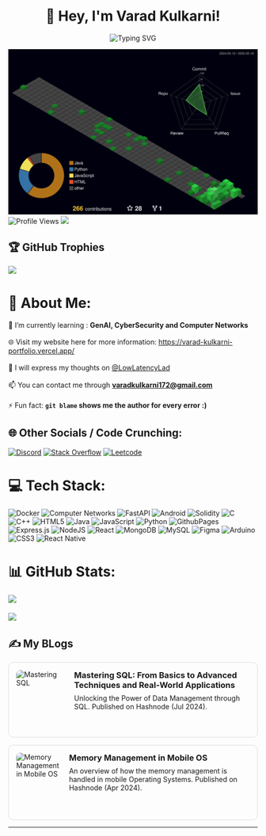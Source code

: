 <h1 align="center">👋 Hey, I'm Varad Kulkarni!</h1>

<p align="center">
  <img src="https://readme-typing-svg.demolab.com?font=Fira+Code&pause=1000&color=a5d6ff&width=435&lines=Full%20Stack%20Web%20Developer;Researching%20In%20GenAI%20And%20LLM's;Networking%20Systems%20Aficionado" alt="Typing SVG" />
</p>



![3D Profile](./profile-3d-contrib/profile-night-green.svg)
![Profile Views](https://komarev.com/ghpvc/?username=varad-kulkarni172&color=brightgreen)
[![](https://visitcount.itsvg.in/api?id=varad-kulkarni172&icon=0&color=0)](https://visitcount.itsvg.in)

## 🏆 GitHub Trophies
![](https://github-profile-trophy.vercel.app/?username=varad-kulkarni172&theme=radical&no-frame=false&no-bg=true&margin-w=4)

# 💫 About Me:
🌱 I’m currently learning : **GenAI, CyberSecurity and Computer Networks**<br><br>🌐 Visit my website here for more information: https://varad-kulkarni-portfolio.vercel.app/ <br><br>📝 I will express my thoughts on [@LowLatencyLad](https://x.com/LowLatencyLad) <br><br>
📫 You can contact me through **varadkulkarni172@gmail.com**<br><br>⚡ Fun fact: **`git blame` shows me the author for every error :)**


## 🌐 Other Socials / Code Crunching:
[![Discord](https://img.shields.io/badge/Discord-%237289DA.svg?logo=discord&logoColor=white)](https://discord.gg/https://discord.gg/TsuacfN3rF) [![Stack Overflow](https://img.shields.io/badge/-Stackoverflow-FE7A16?logo=stack-overflow&logoColor=white)](https://stackoverflow.com/users/22283906) [![Leetcode](https://img.shields.io/badge/Leetcode-%237289DA.svg?logo=leetcode&logoColor=yellow)](https://leetcode.com/u/VaradKulkarni172/)

# 💻 Tech Stack:
![Docker](https://img.shields.io/badge/docker-%2346b8e9.svg?style=for-the-badge&logo=docker&logoColor=white) ![Computer Networks](https://img.shields.io/badge/computer%20networks-%232ECC71.svg?style=for-the-badge&logo=networks&logoColor=white) ![FastAPI](https://img.shields.io/badge/fastapi-%2300C7B7.svg?style=for-the-badge&logo=fastapi&logoColor=white) ![Android](https://img.shields.io/badge/android-%233DDC84.svg?style=for-the-badge&logo=android&logoColor=white) ![Solidity](https://img.shields.io/badge/solidity-%23363636.svg?style=for-the-badge&logo=solidity&logoColor=white) ![C](https://img.shields.io/badge/c-%2300599C.svg?style=for-the-badge&logo=c&logoColor=white) ![C++](https://img.shields.io/badge/c++-%2300599C.svg?style=for-the-badge&logo=c%2B%2B&logoColor=white) ![HTML5](https://img.shields.io/badge/html5-%23E34F26.svg?style=for-the-badge&logo=html5&logoColor=white) ![Java](https://img.shields.io/badge/java-%23ED8B00.svg?style=for-the-badge&logo=openjdk&logoColor=white) ![JavaScript](https://img.shields.io/badge/javascript-%23323330.svg?style=for-the-badge&logo=javascript&logoColor=%23F7DF1E) ![Python](https://img.shields.io/badge/python-3670A0?style=for-the-badge&logo=python&logoColor=ffdd54) ![GithubPages](https://img.shields.io/badge/github%20pages-121013?style=for-the-badge&logo=github&logoColor=white) ![Express.js](https://img.shields.io/badge/express.js-%23404d59.svg?style=for-the-badge&logo=express&logoColor=%2361DAFB) ![NodeJS](https://img.shields.io/badge/node.js-6DA55F?style=for-the-badge&logo=node.js&logoColor=white) ![React](https://img.shields.io/badge/react-%2320232a.svg?style=for-the-badge&logo=react&logoColor=%2361DAFB) ![MongoDB](https://img.shields.io/badge/MongoDB-%234ea94b.svg?style=for-the-badge&logo=mongodb&logoColor=white) ![MySQL](https://img.shields.io/badge/mysql-%2300000f.svg?style=for-the-badge&logo=mysql&logoColor=white) ![Figma](https://img.shields.io/badge/figma-%23F24E1E.svg?style=for-the-badge&logo=figma&logoColor=white) ![Arduino](https://img.shields.io/badge/-Arduino-00979D?style=for-the-badge&logo=Arduino&logoColor=white) ![CSS3](https://img.shields.io/badge/css3-%231572B6.svg?style=for-the-badge&logo=css3&logoColor=white) ![React Native](https://img.shields.io/badge/react_native-%2320232a.svg?style=for-the-badge&logo=react&logoColor=%2361DAFB)
# 📊 GitHub Stats:
![](https://github-readme-stats.vercel.app/api?username=varad-kulkarni172&theme=dark&hide_border=false&include_all_commits=true&count_private=true)<br/></br>
![](https://github-readme-streak-stats.herokuapp.com/?user=varad-kulkarni172&theme=dark&hide_border=false)<br/>

## ✍️ My BLogs

<a href="https://varadkulkarni.hashnode.dev/mastering-sql-from-basics-to-advanced-techniques-and-real-world-applications" target="_blank" style="text-decoration: none; color: inherit;">
  <div style="display: flex; align-items: flex-start; border: 1px solid #ddd; border-radius: 10px; padding: 15px; margin-bottom: 15px;">
    <img src="https://cdn.hashnode.com/res/hashnode/image/stock/unsplash/Y9kOsyoWyaU/upload/e98e30876466116a49f80acb1a6806e9.jpeg?w=1600&h=840&fit=crop&crop=entropy&auto=compress,format&format=webp" alt="Mastering SQL" style="width: 180px; height: 120px; object-fit: cover; border-radius: 8px; margin-right: 20px;">
    <div>
      <h3 style="margin-top: 0; margin-bottom: 8px;">Mastering SQL: From Basics to Advanced Techniques and Real-World Applications</h3>
      <p style="margin: 0;">Unlocking the Power of Data Management through SQL. Published on Hashnode (Jul 2024).</p>
    </div>
  </div>
</a>

<a href="https://varadkulkarni.hashnode.dev/memory-management-in-mobile-os" target="_blank" style="text-decoration: none; color: inherit;">
  <div style="display: flex; align-items: flex-start; border: 1px solid #ddd; border-radius: 10px; padding: 15px;">
    <img src="https://cdn.hashnode.com/res/hashnode/image/upload/v1713794220383/178369ea-db78-45a7-8bed-1c4ba9a75219.jpeg?auto=compress,format&format=webp" alt="Memory Management in Mobile OS" style="width: 180px; height: 120px; object-fit: cover; border-radius: 8px; margin-right: 20px;">
    <div>
      <h3 style="margin-top: 0; margin-bottom: 8px;">Memory Management in Mobile OS</h3>
      <p style="margin: 0;">An overview of how the memory management is handled in mobile Operating Systems. Published on Hashnode (Apr 2024).</p>
    </div>
  </div>
</a>


---
